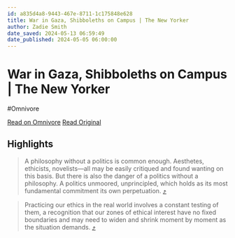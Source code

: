 ```yaml
---
id: a835d4a8-9443-467e-8711-1c175848e628
title: War in Gaza, Shibboleths on Campus | The New Yorker
author: Zadie Smith
date_saved: 2024-05-13 06:59:49
date_published: 2024-05-05 06:00:00
---
```


# War in Gaza, Shibboleths on Campus | The New Yorker
#Omnivore

[Read on Omnivore](https://omnivore.app/me/https-www-newyorker-com-news-essay-shibboleth-the-role-of-words--18f719bc028)
[Read Original](https://www.newyorker.com/news/essay/shibboleth-the-role-of-words-in-the-campus-protests)

## Highlights

> A philosophy without a politics is common enough. Aesthetes, ethicists, novelists—all may be easily critiqued and found wanting on this basis. But there is also the danger of a politics without a philosophy. A politics unmoored, unprincipled, which holds as its most fundamental commitment its own perpetuation. [⤴️](https://omnivore.app/me/https-www-newyorker-com-news-essay-shibboleth-the-role-of-words--18f719bc028#603bcc70-b53b-4536-8282-e5dd6e4451de) 

> Practicing our ethics in the real world involves a constant testing of them, a recognition that our zones of ethical interest have no fixed boundaries and may need to widen and shrink moment by moment as the situation demands. [⤴️](https://omnivore.app/me/https-www-newyorker-com-news-essay-shibboleth-the-role-of-words--18f719bc028#eeb3107c-be64-4196-9bc9-ec14f997c9f4) 

